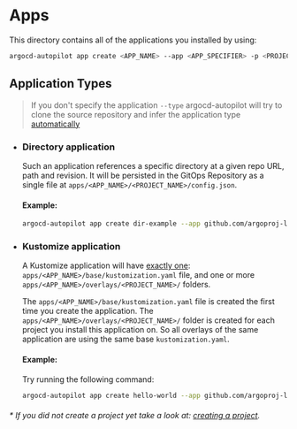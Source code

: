 # Apps 
This directory contains all of the applications you installed by using:
```bash
argocd-autopilot app create <APP_NAME> --app <APP_SPECIFIER> -p <PROJECT_NAME>
```

## Application Types
> If you don't specify the application `--type` argocd-autopilot will try to clone the source repository and infer the application type [automatically](https://argoproj.github.io/argo-cd/user-guide/tool_detection/#tool-detection)

* ### Directory application
  Such an application references a specific directory at a given repo URL, path and revision. It will be persisted in the GitOps Repository as a single file at `apps/<APP_NAME>/<PROJECT_NAME>/config.json`.  
  #### Example:  
  ```bash
  argocd-autopilot app create dir-example --app github.com/argoproj-labs/argocd-autopilot/examples/demo-dir/ -p <PROJECT_NAME> --type dir
  ```

* ### Kustomize application
  A Kustomize application will have <u>exactly one</u>: `apps/<APP_NAME>/base/kustomization.yaml` file, and one or more `apps/<APP_NAME>/overlays/<PROJECT_NAME>/` folders.

  The `apps/<APP_NAME>/base/kustomization.yaml` file is created the first time you create the application. The `apps/<APP_NAME>/overlays/<PROJECT_NAME>/` folder is created for each project you install this application on. So all overlays of the same application are using the same base `kustomization.yaml`.
  #### Example:
  Try running the following command:
  ```bash
  argocd-autopilot app create hello-world --app github.com/argoproj-labs/argocd-autopilot/examples/demo-app/ -p <PROJECT_NAME> --type kustomize
  ```

###### * If you did not create a project yet take a look at: [creating a project](https://argocd-autopilot.readthedocs.io/en/stable/Getting-Started/#add-a-project-and-an-application).